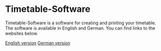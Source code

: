 # Timetable-Software
Timetable-Software is a software for creating and printing your timetable.  
The software is available in English and German. You can find links to the websites below.  
  
[English version](https://domi04151309.github.io/Timetable-Software/?lang=en) [German version](https://domi04151309.github.io/Timetable-Software/?lang=de)